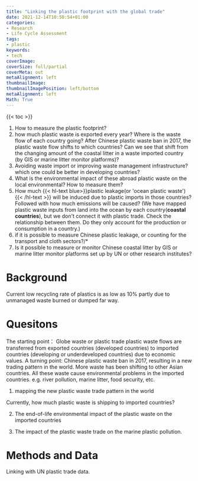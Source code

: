 ```yaml
---
title: "Linking the plastic footprint with the global trade"
date: 2021-12-14T10:50:54+01:00
categories:
- Research
- Life Cycle Assessment
tags:
- plastic
keywords:
- tech
coverImage:
coverSize: full/partial
coverMeta: out
metaAlignment: left
thumbnailImage:
thumbnailImagePosition: left/bottom
metaAlignment: left
Math: True
---
```


<!--more-->
{{< toc >}}
1. How to measure the plastic footprint?
2. how much plastic waste is exported every year? Where is the waste flow of each country going? After Chinese plastic waste ban in 2017, the plastic waste flow shifts to which countries? Can we see that shift from the changing amount of the coastal litter in a waste imported country (by GIS or marine litter monitor platforms)?
3. Avoiding waste import or improving waste management infrastructure? which one could be better in developing countries?
3. What is the environmental impact of these abroad plastic waste on the local environmental? How to measure them?
4. How much {{< hl-text blue>}}plastic leakage(or 'ocean plastic waste'){{< /hl-text >}} will be induced due to plastic imports in those countries? Followed with how much emissions will be caused? (We have mapped plastic waste inputs from land into the ocean by each country(**coastal countries**), but we don't connect it with plastic trade. Check the relationship between them. Do they only account for the production or consumption in a country.)
5. if it is possible to measure Chinese plastic leakage, or counting for the transport and cloth sectors?/*
6. Is it possible to measure or monitor Chinese coastal litter by GIS or marine litter monitor platforms set up by UN or other research institutes?

# Background
Current low recycling rate of plastics is as low as 10% partly due to unmanaged waste burned or dumped far way.

# Quesitons
The starting point： Globe waste or plastic trade
plastic waste flows are transferred from exported countries (developed countries) to imported countries (developing or underdeveloped countries) due to economic values.
A turning point: Chinese plastic waste ban in 2017, resulting in a new trading pattern in the world. More waste has been shifting to other Asian countries.
All these waste cause environmental problems in the imported countries. e.g. river pollution, marine litter, food security, etc.

1. mapping the new plastic waste trade pattern in the world

Currently, how much plastic waste is shipping to imported countries?

2. The end-of-life environmental impact of the plastic waste on the imported countries

3. The impact of the plastic waste trade on the marine plastic pollution.

# Methods and Data

Linking with UN plastic trade data.
